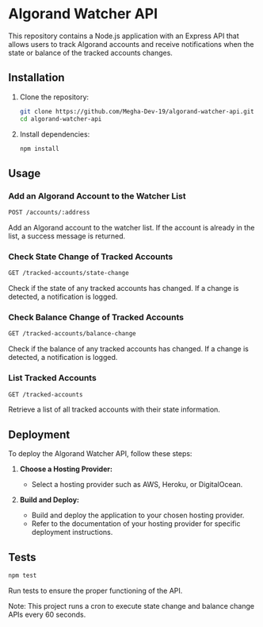 # Algorand Watcher API

This repository contains a Node.js application with an Express API that allows users to track Algorand accounts and receive notifications when the state or balance of the tracked accounts changes.

## Installation

1. Clone the repository:

   ```bash
   git clone https://github.com/Megha-Dev-19/algorand-watcher-api.git
   cd algorand-watcher-api
   ```

2. Install dependencies:

   ```bash
   npm install
   ```

## Usage

### Add an Algorand Account to the Watcher List

```bash
POST /accounts/:address
```

Add an Algorand account to the watcher list. If the account is already in the list, a success message is returned.

### Check State Change of Tracked Accounts

```bash
GET /tracked-accounts/state-change
```

Check if the state of any tracked accounts has changed. If a change is detected, a notification is logged.

### Check Balance Change of Tracked Accounts

```bash
GET /tracked-accounts/balance-change
```

Check if the balance of any tracked accounts has changed. If a change is detected, a notification is logged.

### List Tracked Accounts

```bash
GET /tracked-accounts
```

Retrieve a list of all tracked accounts with their state information.

## Deployment

To deploy the Algorand Watcher API, follow these steps:

1. **Choose a Hosting Provider:**
   - Select a hosting provider such as AWS, Heroku, or DigitalOcean.

2. **Build and Deploy:**
   - Build and deploy the application to your chosen hosting provider.
   - Refer to the documentation of your hosting provider for specific deployment instructions.

## Tests

```bash
npm test
```

Run tests to ensure the proper functioning of the API.

Note: This project runs a cron to execute state change and balance change APIs every 60 seconds.
